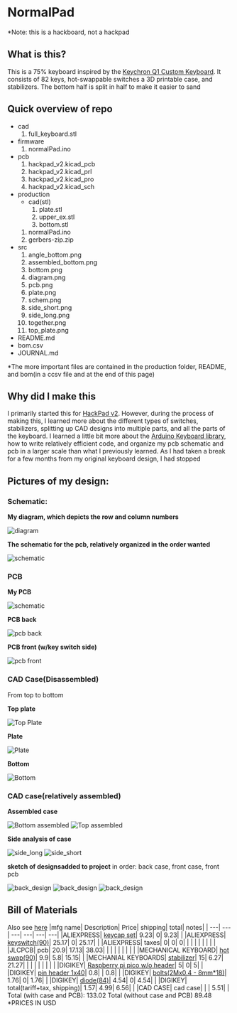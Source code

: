 # NormalPad

*Note: this is a hackboard, not a hackpad
## What is this?
This is a 75% keyboard inspired by the [Keychron Q1 Custom Keyboard](https://www.keychron.com/products/keychron-q1?srsltid=AfmBOorYcrgbMnQshTxcVkn31a3YPq6My79lAXlqjA35xHALWIpRg0Ld). It consists of 82 keys, hot-swappable switches a 3D printable case, and stabilizers. The bottom half is split in half to make it easier to sand

## Quick overview of repo
+ cad
    1. full_keyboard.stl
+ firmware
    1. normalPad.ino
+ pcb
    1. hackpad_v2.kicad_pcb
    2. hackpad_v2.kicad_prl
    3. hackpad_v2.kicad_pro
    4. hackpad_v2.kicad_sch
+ production
    + cad(stl)
        1. plate.stl
        2. upper_ex.stl
        3. bottom.stl
    1. normalPad.ino
    2. gerbers-zip.zip
+ src
    1. angle_bottom.png
    2. assembled_bottom.png
    3. bottom.png
    4. diagram.png
    5. pcb.png
    6. plate.png
    7. schem.png
    8. side_short.png
    9. side_long.png
    10. together.png
    11. top_plate.png
+ README.md
+ bom.csv
+ JOURNAL.md

*The more important files are contained in the production folder, README, and bom(in a ccsv file and at the end of this page)
## Why did I make this
I primarily started this for [HackPad v2](https://hackpad.hackclub.com/keyboard). However, during the process of making this, I learned more about the different types of switches, stabilizers, splitting up CAD designs into multiple parts, and all the parts of the keyboard. I learned a little bit more about the [Arduino Keyboard library](https://docs.arduino.cc/language-reference/en/functions/usb/Keyboard/), how to write relatively efficient code, and organize my pcb schematic and pcb in a larger scale than what I previously learned. As I had taken a break for a few months from my original keyboard design, I had stopped 

## Pictures of my design:
### Schematic:
<b>My diagram, which depicts the row and column numbers</b>

![diagram](./src/diagram.png)

<b>The schematic for the pcb, relatively organized in the order wanted</b>

![schematic](./src/schem.png)

### PCB
<b>My PCB</b>

![schematic](./src/pcb.png)

<b>PCB back</b>

![pcb back](./src/pcb_back.png)

<b>PCB front (w/key switch side)</b>

![pcb front](./src/pcb_front.png)

### CAD Case(Disassembled)
From top to bottom 

<b>Top plate</b>

![Top Plate](./src/top_plate.png)

<b>Plate</b>

![Plate](./src/plate.png)

<b>Bottom</b>

![Bottom](./src/normal_bottom.png)

### CAD case(relatively assembled)

<b>Assembled case</b>

![Bottom assembled](./src/normal_bottom.png)
![Top assembled](./src/assembled_top.png)

<b>Side analysis of case</b>

![side_long](./src/side_long.png)
![side_short](./src/side_short.png)

<b>sketch of designsadded to project</b>
in order: back case, front case, front pcb

![back_design](./src/design3.png)
![back_design](./src/face.png)
![back_design](./src/pcb_front.png)

## Bill of Materials
Also see [here](./BOM.csv)
|mfg name|	            Description|	        Price|	shipping|	total|	notes|
| ---|                          ---|              ---|      ---|     ---|    ---|
|ALIEXPRESS|	        [keycap set](https://www.aliexpress.us/item/3256803996370867.html)|	            9.23|	0|	    9.23| |
|ALIEXPRESS|	        [keyswitch(90)](https://www.aliexpress.us/item/3256807160745636.html)|	        25.17|	0|	        25.17| |
|ALIEXPRESS|	        taxes|	                0|	0|	        0| |
| | | | | | |
|JLCPCB|	            pcb|	                20.9|	17.13|	    38.03| |
| | | | | | |
|MECHANICAL KEYBOARD|    [hot swap(90)](https://mechanicalkeyboards.com/products/kailh-switch-hot-swap-socket)|	        9.9|   	5.8|	    15.15| |
|MECHANIAL KEYBOARDS|   [stabilizer](https://mechanicalkeyboards.com/products/durock-v3-pcb-mount-screw-in-stabilizer-tkl-kit)|	            15|	    6.27|	    21.27| |
| | | | | | |
|DIGIKEY|	            [Raspberry pi pico w/o header](https://www.digikey.com/en/products/detail/raspberry-pi/SC0915/13624793)|	    5|  	0|	        5| |
|DIGIKEY|	            [pin header 1x40](https://www.digikey.com/en/products/detail/amphenol-cs-commercial-products/G800W268018EU/17083164)|	    0.8|	|	        0.8| |
|DIGIKEY|	            [bolts(2Mx0.4 - 8mm*18)](https://www.digikey.com/en/products/detail/essentra-components/50M020040P008/11639927)|	1.76|	0|	        1.76| |
|DIGIKEY|	            [diode(84)](https://www.digikey.com/en/products/detail/comchip-technology/1N4001-G/1979654)|	            4.54|	0|	        4.54| |
|DIGIKEY|	            total(tariff+tax, shipping)|	        1.57|	4.99|	    6.56| |
|CAD CASE|	            cad case|	                |	|	        5.51| |
Total (with case and PCB): 133.02
Total (without case and PCB) 89.48
*PRICES IN USD
